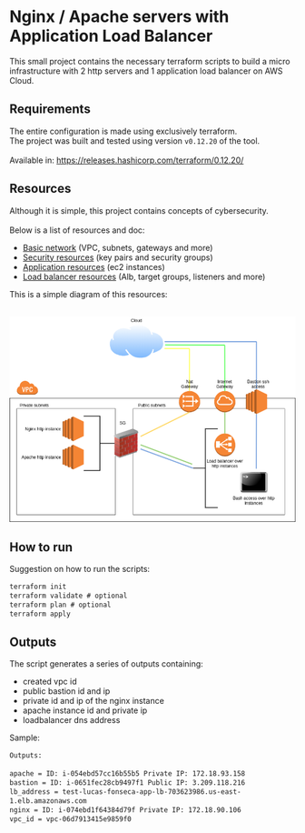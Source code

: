 # Nginx / Apache servers with Application Load Balancer

This small project contains the necessary terraform scripts to build a micro infrastructure with 2 http servers and 1 application load balancer on AWS Cloud.

## Requirements

The entire configuration is made using exclusively terraform.<br/>
The project was built and tested using version `v0.12.20` of the tool.<br/><br/>
Available in: https://releases.hashicorp.com/terraform/0.12.20/

## Resources

Although it is simple, this project contains concepts of cybersecurity.<br/><br/>
Below is a list of resources and doc:

* [Basic network](https://github.com/LucasFonseca93/terraform-alb-sample/blob/master/docs/basic_network.md) (VPC, subnets, gateways and more)
* [Security resources](https://github.com/LucasFonseca93/terraform-alb-sample/blob/master/docs/security_resources.md) (key pairs and security groups)
* [Application resources](https://github.com/LucasFonseca93/terraform-alb-sample/blob/master/docs/application_resources.md) (ec2 instances)
* [Load balancer resources](https://github.com/LucasFonseca93/terraform-alb-sample/blob/master/docs/load_balancer.md) (Alb, target groups, listeners and more)

This is a simple diagram of this resources:<br/><br/>

<img src="https://github.com/LucasFonseca93/terraform-alb-sample/raw/master/docs/diagram.png" width="550">

## How to run
Suggestion on how to run the scripts:
```
terraform init
terraform validate # optional
terraform plan # optional
terraform apply 
```

## Outputs

The script generates a series of outputs containing:

* created vpc id
* public bastion id and ip
* private id and ip of the nginx instance
* apache instance id and private ip
* loadbalancer dns address

Sample:
```
Outputs:

apache = ID: i-054ebd57cc16b55b5 Private IP: 172.18.93.158
bastion = ID: i-0651fec28cb9497f1 Public IP: 3.209.118.216
lb_address = test-lucas-fonseca-app-lb-703623986.us-east-1.elb.amazonaws.com
nginx = ID: i-074ebd1f64384d79f Private IP: 172.18.90.106
vpc_id = vpc-06d7913415e9859f0
```